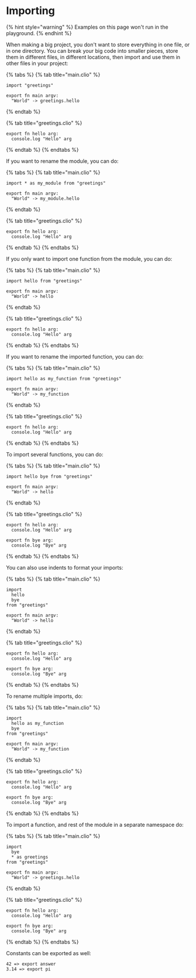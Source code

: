 # Importing

{% hint style="warning" %}
Examples on this page won't run in the playground.
{% endhint %}

When making a big project, you don't want to store everything in one file, or in one directory. You can break your big code into smaller pieces, store them in different files, in different locations, then import and use them in other files in your project:

{% tabs %}
{% tab title="main.clio" %}

```text
import "greetings"

export fn main argv:
  "World" -> greetings.hello
```

{% endtab %}

{% tab title="greetings.clio" %}

```text
export fn hello arg:
  console.log "Hello" arg
```

{% endtab %}
{% endtabs %}

If you want to rename the module, you can do:

{% tabs %}
{% tab title="main.clio" %}

```text
import * as my_module from "greetings"

export fn main argv:
  "World" -> my_module.hello
```

{% endtab %}

{% tab title="greetings.clio" %}

```text
export fn hello arg:
  console.log "Hello" arg
```

{% endtab %}
{% endtabs %}

If you only want to import one function from the module, you can do:

{% tabs %}
{% tab title="main.clio" %}

```text
import hello from "greetings"

export fn main argv:
  "World" -> hello
```

{% endtab %}

{% tab title="greetings.clio" %}

```text
export fn hello arg:
  console.log "Hello" arg
```

{% endtab %}
{% endtabs %}

If you want to rename the imported function, you can do:

{% tabs %}
{% tab title="main.clio" %}

```text
import hello as my_function from "greetings"

export fn main argv:
  "World" -> my_function
```

{% endtab %}

{% tab title="greetings.clio" %}

```text
export fn hello arg:
  console.log "Hello" arg
```

{% endtab %}
{% endtabs %}

To import several functions, you can do:

{% tabs %}
{% tab title="main.clio" %}

```text
import hello bye from "greetings"

export fn main argv:
  "World" -> hello
```

{% endtab %}

{% tab title="greetings.clio" %}

```text
export fn hello arg:
  console.log "Hello" arg

export fn bye arg:
  console.log "Bye" arg
```

{% endtab %}
{% endtabs %}

You can also use indents to format your imports:

{% tabs %}
{% tab title="main.clio" %}

```text
import
  hello
  bye
from "greetings"

export fn main argv:
  "World" -> hello
```

{% endtab %}

{% tab title="greetings.clio" %}

```text
export fn hello arg:
  console.log "Hello" arg

export fn bye arg:
  console.log "Bye" arg
```

{% endtab %}
{% endtabs %}

To rename multiple imports, do:

{% tabs %}
{% tab title="main.clio" %}

```text
import
  hello as my_function
  bye
from "greetings"

export fn main argv:
  "World" -> my_function
```

{% endtab %}

{% tab title="greetings.clio" %}

```text
export fn hello arg:
  console.log "Hello" arg

export fn bye arg:
  console.log "Bye" arg
```

{% endtab %}
{% endtabs %}

To import a function, and rest of the module in a separate namespace do:

{% tabs %}
{% tab title="main.clio" %}

```text
import
  bye
  * as greetings
from "greetings"

export fn main argv:
  "World" -> greetings.hello
```

{% endtab %}

{% tab title="greetings.clio" %}

```text
export fn hello arg:
  console.log "Hello" arg

export fn bye arg:
  console.log "Bye" arg
```

{% endtab %}
{% endtabs %}

Constants can be exported as well:

```text
42 => export answer
3.14 => export pi
```
